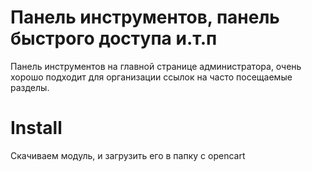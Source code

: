 Панель инструментов, панель быстрого доступа и.т.п
================

Панель инструментов на главной странице администратора, очень хорошо подходит для организации ссылок на 
часто посещаемые разделы.

Install
================
Скачиваем модуль, и загрузить его в папку с opencart

